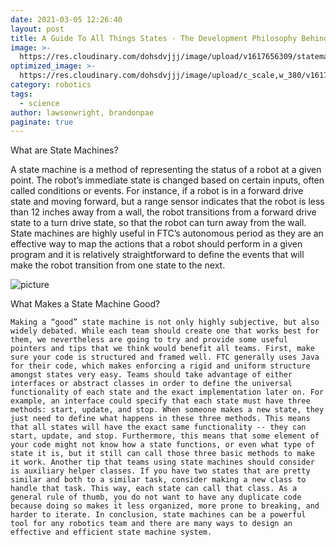 ```yaml
---
date: 2021-03-05 12:26:40
layout: post
title: A Guide To All Things States - The Development Philosophy Behind State Machines
image: >-
  https://res.cloudinary.com/dohsdvjjj/image/upload/v1617656309/statemachines_orc9ny.png
optimized_image: >-
  https://res.cloudinary.com/dohsdvjjj/image/upload/c_scale,w_380/v1617656309/statemachines_orc9ny.png
category: robotics
tags:
  - science
author: lawsonwright, brandonpae
paginate: true
---
```



What are State Machines?
	
  
  A state machine is a method of representing the status of a robot at a given point. The robot’s immediate state is changed based on certain inputs, often called conditions or events. For instance, if a robot is in a forward drive state and moving forward, but a range sensor indicates that the robot is less than 12 inches away from a wall, the robot transitions from a forward drive state to a turn drive state, so that the robot can turn away from the wall. State machines are highly useful in FTC’s autonomous period as they are an effective way to map the actions that a robot should perform in a given program and it is relatively straightforward to define the events that will make the robot transition from one state to the next.

![picture](https://res.cloudinary.com/dohsdvjjj/image/upload/v1617655359/ok_fceajc.png)

What Makes a State Machine Good?

	Making a “good” state machine is not only highly subjective, but also widely debated. While each team should create one that works best for them, we nevertheless are going to try and provide some useful pointers and tips that we think would benefit all teams. First, make sure your code is structured and framed well. FTC generally uses Java for their code, which makes enforcing a rigid and uniform structure amongst states very easy. Teams should take advantage of either interfaces or abstract classes in order to define the universal functionality of each state and the exact implementation later on. For example, an interface could specify that each state must have three methods: start, update, and stop. When someone makes a new state, they just need to define what happens in these three methods. This means that all states will have the exact same functionality -- they can start, update, and stop. Furthermore, this means that some element of your code might not know how a state functions, or even what type of state it is, but it still can call those three basic methods to make it work. Another tip that teams using state machines should consider is auxiliary helper classes. If you have two states that are pretty similar and both to a similar task, consider making a new class to handle that task. This way, each state can call that class. As a general rule of thumb, you do not want to have any duplicate code because doing so makes it less organized, more prone to breaking, and harder to iterate. In conclusion, state machines can be a powerful tool for any robotics team and there are many ways to design an effective and efficient state machine system. 








